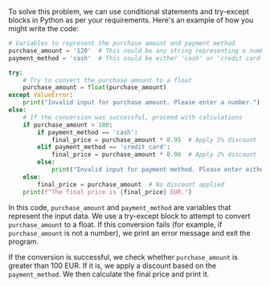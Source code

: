  To solve this problem, we can use conditional statements and try-except blocks in Python as per your requirements. Here's an example of how you might write the code:

```python
# Variables to represent the purchase amount and payment method
purchase_amount = '120'  # This could be any string representing a number
payment_method = 'cash'  # This could be either 'cash' or 'credit card'

try:
    # Try to convert the purchase amount to a float
    purchase_amount = float(purchase_amount)
except ValueError:
    print("Invalid input for purchase amount. Please enter a number.")
else:
    # If the conversion was successful, proceed with calculations
    if purchase_amount > 100:
        if payment_method == 'cash':
            final_price = purchase_amount * 0.95  # Apply 5% discount
        elif payment_method == 'credit card':
            final_price = purchase_amount * 0.98  # Apply 2% discount
        else:
            print("Invalid input for payment method. Please enter either 'cash' or 'credit card'.")
    else:
        final_price = purchase_amount  # No discount applied
    print(f"The final price is {final_price} EUR.")
```

In this code, `purchase_amount` and `payment_method` are variables that represent the input data. We use a try-except block to attempt to convert `purchase_amount` to a float. If this conversion fails (for example, if `purchase_amount` is not a number), we print an error message and exit the program.

If the conversion is successful, we check whether `purchase_amount` is greater than 100 EUR. If it is, we apply a discount based on the `payment_method`. We then calculate the final price and print it.